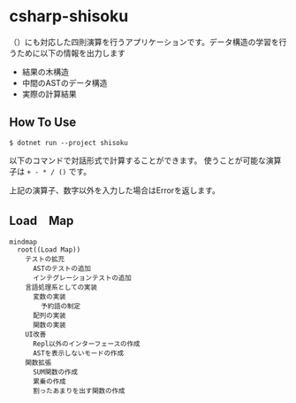 # csharp-shisoku
（）にも対応した四則演算を行うアプリケーションです。データ構造の学習を行うために以下の情報を出力します
- 結果の木構造
- 中間のASTのデータ構造
- 実際の計算結果

## How To Use

```terminal
$ dotnet run --project shisoku
```
以下のコマンドで対話形式で計算することができます。
使うことが可能な演算子は `+ - * / ()` です。

上記の演算子、数字以外を入力した場合はErrorを返します。

## Load　Map

```mermaid
mindmap
  root((Load Map))
    テストの拡充
      ASTのテストの追加
      インテグレーションテストの追加
    言語処理系としての実装
      変数の実装
        予約語の制定
      配列の実装
      関数の実装
    UI改善
      Repl以外のインターフェースの作成
      ASTを表示しないモードの作成
    関数拡張
      SUM関数の作成
      累乗の作成
      割ったあまりを出す関数の作成

```
